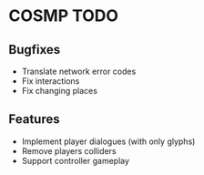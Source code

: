 # COSMP TODO

## Bugfixes
- Translate network error codes
- Fix interactions
- Fix changing places

## Features
- Implement player dialogues (with only glyphs)
- Remove players colliders
- Support controller gameplay